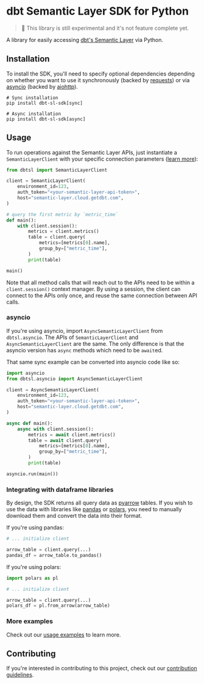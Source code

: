 # dbt Semantic Layer SDK for Python

> 🧪 This library is still experimental and it's not feature complete yet.

A library for easily accessing [dbt's Semantic Layer](https://docs.getdbt.com/docs/use-dbt-semantic-layer/dbt-sl/) via Python.

## Installation

To install the SDK, you'll need to specify optional dependencies depending on whether you want to use it synchronously (backed by [requests](https://github.com/psf/requests/)) or via [asyncio](https://docs.python.org/3/library/asyncio.html) (backed by [aiohttp](https://github.com/aio-libs/aiohttp/)).

```
# Sync installation
pip install dbt-sl-sdk[sync]

# Async installation
pip install dbt-sl-sdk[async]
```

## Usage

To run operations against the Semantic Layer APIs, just instantiate a `SemanticLayerClient` with your specific connection parameters ([learn more](https://docs.getdbt.com/docs/dbt-cloud-apis/sl-api-overview)):

```python
from dbtsl import SemanticLayerClient

client = SemanticLayerClient(
    environment_id=123,
    auth_token="<your-semantic-layer-api-token>",
    host="semantic-layer.cloud.getdbt.com",
)

# query the first metric by `metric_time`
def main():
    with client.session():
        metrics = client.metrics()
        table = client.query(
            metrics=[metrics[0].name],
            group_by=["metric_time"],
        )
        print(table)

main()
```

Note that all method calls that will reach out to the APIs need to be within a `client.session()` context manager. By using a session, the client can connect to the APIs only once, and reuse the same connection between API calls.

### asyncio

If you're using asyncio, import `AsyncSemanticLayerClient` from `dbtsl.asyncio`. The APIs of `SemanticLayerClient` and `AsyncSemanticLayerClient` are the same. The only difference is that the asyncio version has `async` methods which need to be `await`ed.

That same sync example can be converted into asyncio code like so:

```python
import asyncio
from dbtsl.asyncio import AsyncSemanticLayerClient

client = AsyncSemanticLayerClient(
    environment_id=123,
    auth_token="<your-semantic-layer-api-token>",
    host="semantic-layer.cloud.getdbt.com",
)

async def main():
    async with client.session():
        metrics = await client.metrics()
        table = await client.query(
            metrics=[metrics[0].name],
            group_by=["metric_time"],
        )
        print(table)

asyncio.run(main())
```

### Integrating with dataframe libraries

By design, the SDK returns all query data as [pyarrow](https://arrow.apache.org/docs/python/index.html) tables. If you wish to use the data with libraries like [pandas](https://pandas.pydata.org/) or [polars](https://pola.rs/), you need to manually download them and convert the data into their format.

If you're using pandas:
```python
# ... initialize client

arrow_table = client.query(...)
pandas_df = arrow_table.to_pandas()
```

If you're using polars:
```python
import polars as pl

# ... initialize client

arrow_table = client.query(...)
polars_df = pl.from_arrow(arrow_table)
```

### More examples

Check out our [usage examples](./examples/) to learn more.


## Contributing

If you're interested in contributing to this project, check out our [contribution guidelines](./CONTRIBUTING.md).
